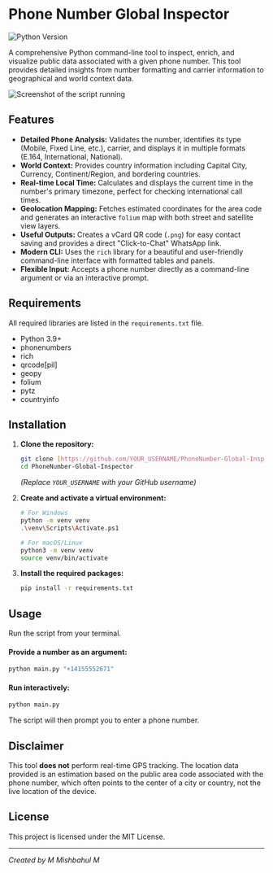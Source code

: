 # Phone Number Global Inspector

![Python Version](https://img.shields.io/badge/python-3.9+-blue.svg)

A comprehensive Python command-line tool to inspect, enrich, and visualize public data associated with a given phone number. This tool provides detailed insights from number formatting and carrier information to geographical and world context data.

![Screenshot of the script running](https://i.imgur.com/KmpdJ2P.png)

## Features

-   **Detailed Phone Analysis:** Validates the number, identifies its type (Mobile, Fixed Line, etc.), carrier, and displays it in multiple formats (E.164, International, National).
-   **World Context:** Provides country information including Capital City, Currency, Continent/Region, and bordering countries.
-   **Real-time Local Time:** Calculates and displays the current time in the number's primary timezone, perfect for checking international call times.
-   **Geolocation Mapping:** Fetches estimated coordinates for the area code and generates an interactive `folium` map with both street and satellite view layers.
-   **Useful Outputs:** Creates a vCard QR code (`.png`) for easy contact saving and provides a direct "Click-to-Chat" WhatsApp link.
-   **Modern CLI:** Uses the `rich` library for a beautiful and user-friendly command-line interface with formatted tables and panels.
-   **Flexible Input:** Accepts a phone number directly as a command-line argument or via an interactive prompt.

## Requirements

All required libraries are listed in the `requirements.txt` file.

-   Python 3.9+
-   phonenumbers
-   rich
-   qrcode[pil]
-   geopy
-   folium
-   pytz
-   countryinfo

## Installation

1.  **Clone the repository:**
    ```bash
    git clone [https://github.com/YOUR_USERNAME/PhoneNumber-Global-Inspector.git](https://github.com/YOUR_USERNAME/PhoneNumber-Global-Inspector.git)
    cd PhoneNumber-Global-Inspector
    ```
    *(Replace `YOUR_USERNAME` with your GitHub username)*

2.  **Create and activate a virtual environment:**
    ```bash
    # For Windows
    python -m venv venv
    .\venv\Scripts\Activate.ps1

    # For macOS/Linux
    python3 -m venv venv
    source venv/bin/activate
    ```

3.  **Install the required packages:**
    ```bash
    pip install -r requirements.txt
    ```

## Usage

Run the script from your terminal.

#### Provide a number as an argument:
```bash
python main.py "+14155552671"
```

#### Run interactively:
```bash
python main.py
```
The script will then prompt you to enter a phone number.

## Disclaimer

This tool **does not** perform real-time GPS tracking. The location data provided is an estimation based on the public area code associated with the phone number, which often points to the center of a city or country, not the live location of the device.

## License

This project is licensed under the MIT License.

---
*Created by M Mishbahul M*
